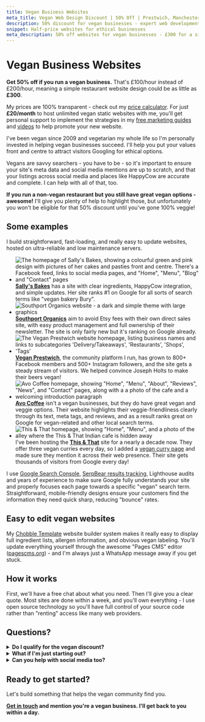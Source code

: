 ```yaml
---
title: Vegan Business Websites
meta_title: Vegan Web Design Discount | 50% Off | Prestwich, Manchester | Chobble
description: 50% discount for vegan businesses - expert web development from a lifelong veggie and supporter of animal rights
snippet: Half-price websites for ethical businesses
meta_description: 50% off websites for vegan businesses - £300 for a simple site - lifelong veggie helping ethical businesses thrive - Manchester web developer
---
```


# Vegan Business Websites

**Get 50% off if you run a vegan business.** That's £100/hour instead of £200/hour, meaning a simple restaurant website design could be as little as **£300**.

My prices are 100% transparent - check out my [price calculator](/price-calculator/). For just **£20/month** to host unlimited vegan static websites with me, you'll get personal support to implement the strategies in my [free marketing guides](/guides/) and [videos](/videos/) to help promote your new website.

I've been vegan since 2009 and vegetarian my whole life so I'm personally invested in helping vegan businesses succeed. I'll help you put your values front and centre to attract visitors Googling for ethical options.

Vegans are savvy searchers - you have to be - so it's important to ensure your site's meta data and social media mentions are up to scratch, and that your listings across social media and places like HappyCow are accurate and complete. I can help with all of that, too.

**If you run a non-vegan restaurant but you still have great vegan options - awesome!** I'll give you plenty of help to highlight those, but unfortunately you won't be eligible for that 50% discount until you've gone 100% veggie!

## Some examples

I build straightforward, fast-loading, and really easy to update websites, hosted on ultra-reliable and low maintenance servers.

<div class="examples">

- ![The homepage of Sally's Bakes, showing a colourful green and pink design with pictures of her cakes and pasties front and centre. There's a Facebook feed, links to social media pages, and "Home", "Menu", "Blog" and "Contact" pages](/assets/examples/sallys-bakes.png) **[Sally's Bakes](/examples/sallys-bakes)** has a site with clear ingredients, HappyCow integration, and simple updates. Her site ranks #1 on Google for all sorts of search terms like "vegan bakery Bury".
- ![Southport Organics website - a dark and simple theme with large graphics](/assets/examples/southport-organics.png) **[Southport Organics](/examples/southport-organics)** aim to avoid Etsy fees with their own direct sales site, with easy product management and full ownership of their newsletter. The site is only fairly new but it's ranking on Google already.
- ![The Vegan Prestwich website homepage, listing business names and links to subcategories 'Delivery/Takeaways', 'Restaurants', 'Shops', 'Tags'](/assets/examples/vegan-prestwich.png) **[Vegan Prestwich](/examples/vegan-prestwich)**, the community platform I run, has grown to 800+ Facebook members and 500+ Instagram followers, and the site gets a steady stream of visitors. We helped convince Joseph Holts to make their beers vegan!
- ![Avo Coffee homepage, showing "Home", "Menu", "About", "Reviews", "News", and "Contact" pages, along with a a photo of the cafe and a welcoming introduction paragraph](/assets/examples/avo-coffee.png) **[Avo Coffee](/examples/avo-coffee/)** isn't a vegan businesses, but they do have great vegan and veggie options. Their website highlights their veggie-friendliness clearly through its text, meta tags, and reviews, and as a result ranks great on Google for vegan-related and other local search terms.
- ![This & That homepage, showing "Home", "Menu", and a photo of the alley where the This & That Indian cafe is hidden away](/assets/examples/this-and-that.png) I've been hosting the **[This & That](/examples/this-and-that/)** site for a nearly a decade now. They offer three vegan curries every day, so I added a [vegan curry page](https://www.thisandthatcafe.co.uk/vegan-curry/) and made sure they mention it across their web presence. Their site gets thousands of visitors from Google every day!

</div>

I use [Google Search Console](/guides/google-search-console/), [SerpBear results tracking](/videos/tracking-search-results-serpbear/), Lighthouse audits and years of experience to make sure Google fully understands your site and properly focuses each page towards a specific "vegan" search term. Straightforward, mobile-friendly designs ensure your customers find the information they need quick sharp, reducing "bounce" rates.

## Easy to edit vegan websites

My [Chobble Template](/services/chobble-template/) website builder system makes it really easy to display full ingredient lists, allergen information, and obvious vegan labeling. You'll update everything yourself through the awesome "Pages CMS" editor ([pagescms.org](https://pagescms.org)) - and I'm always just a WhatsApp message away if you get stuck.

## How it works

First, we'll have a free chat about what you need. Then I'll give you a clear quote. Most sites are done within a week, and you'll own everything - I use open source technology so you'll have full control of your source code rather than "renting" access like many web providers.

## Questions?

<details>
<summary><strong>Do I qualify for the vegan discount?</strong></summary>

If your business is primarily vegan or has a significant vegan focus, you qualify. This includes 100% vegan businesses, vegetarian businesses with strong vegan options, businesses transitioning to veganism, or vegan product lines within larger businesses. Not sure? Just ask!

</details>

<details>
<summary><strong>What if I'm just starting out?</strong></summary>

Perfect! Getting your website right from the start saves money long-term. I'll help you choose the right domain, set up professional email, and build something that grows with you.

</details>

<details>
<summary><strong>Can you help with social media too?</strong></summary>

My expertise is websites, but through Vegan Prestwich I've learned what works on social. I'll share what I know, and my wife (who runs our Instagram) might have tips too.

</details>

## Ready to get started?

Let's build something that helps the vegan community find you.

**[Get in touch](/contact/) and mention you're a vegan business. I'll get back to you within a day.**
